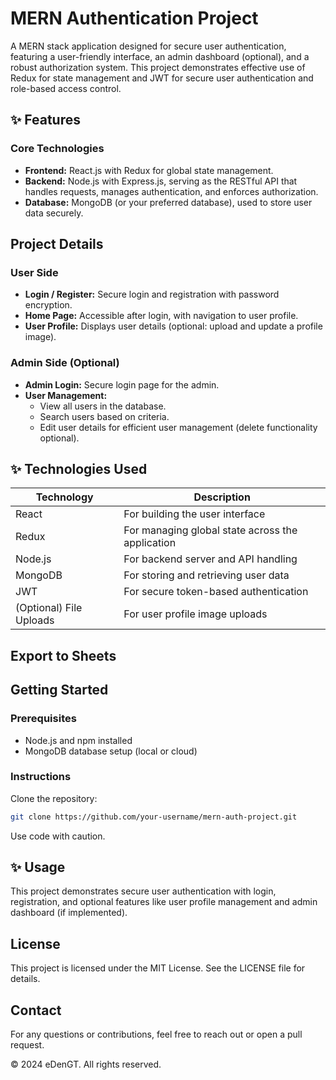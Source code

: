 
# MERN Authentication Project

A MERN stack application designed for secure user authentication, featuring a user-friendly interface, an admin dashboard (optional), and a robust authorization system. This project demonstrates effective use of Redux for state management and JWT for secure user authentication and role-based access control.

## ✨ Features

### Core Technologies
- **Frontend:** React.js with Redux for global state management.
- **Backend:** Node.js with Express.js, serving as the RESTful API that handles requests, manages authentication, and enforces authorization.
- **Database:** MongoDB (or your preferred database), used to store user data securely.

## Project Details

### User Side
- **Login / Register:** Secure login and registration with password encryption.
- **Home Page:** Accessible after login, with navigation to user profile.
- **User Profile:** Displays user details (optional: upload and update a profile image).

### Admin Side (Optional)
- **Admin Login:** Secure login page for the admin.
- **User Management:**
  - View all users in the database.
  - Search users based on criteria.
  - Edit user details for efficient user management (delete functionality optional).

## ✨ Technologies Used

| Technology       | Description                                        |
|------------------|----------------------------------------------------|
| React            | For building the user interface                    |
| Redux            | For managing global state across the application    |
| Node.js          | For backend server and API handling                 |
| MongoDB          | For storing and retrieving user data                |
| JWT              | For secure token-based authentication               |
| (Optional) File Uploads | For user profile image uploads              |

## Export to Sheets

## Getting Started

### Prerequisites
- Node.js and npm installed
- MongoDB database setup (local or cloud)

### Instructions
Clone the repository:
   ```bash
   git clone https://github.com/your-username/mern-auth-project.git
   ```
   Use code with caution.

## ✨ Usage
This project demonstrates secure user authentication with login, registration, and optional features like user profile management and admin dashboard (if implemented).

## License
This project is licensed under the MIT License. See the LICENSE file for details.

## Contact
For any questions or contributions, feel free to reach out or open a pull request.


© 2024 eDenGT. All rights reserved.

